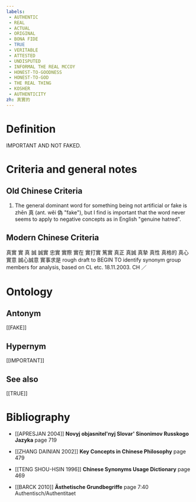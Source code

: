 ```yaml
---
labels: 
 - AUTHENTIC
 - REAL
 - ACTUAL
 - ORIGINAL
 - BONA FIDE
 - TRUE
 - VERITABLE
 - ATTESTED
 - UNDISPUTED
 - INFORMAL THE REAL MCCOY
 - HONEST-TO-GOODNESS
 - HONEST-TO-GOD
 - THE REAL THING
 - KOSHER
 - AUTHENTICITY
zh: 真實的
---
```


# Definition
IMPORTANT AND NOT FAKED.
# Criteria and general notes
## Old Chinese Criteria
1. The general dominant word for something being not artificial or fake is zhēn 真 (ant. wěi 偽 "fake"), but I find is important that the word never seems to apply to negative concepts as in English "genuine hatred".
## Modern Chinese Criteria
真實
實
真
誠
誠實
忠實
實際
實在
實打實
篤實
真正
真誠
真摯
真性
真格的
真心實意
誠心誠意
實事求是
rough draft to BEGIN TO identify synonym group members for analysis, based on CL etc. 18.11.2003. CH ／
# Ontology

## Antonym
[[FAKE]]
## Hypernym
[[IMPORTANT]]
## See also
[[TRUE]]
# Bibliography
- [[APRESJAN 2004]]
**Novyj objasnitel'nyj Slovar' Sinonimov Russkogo Jazyka** page 719

- [[ZHANG DAINIAN 2002]]
**Key Concepts in Chinese Philosophy** page 479

- [[TENG SHOU-HSIN 1996]]
**Chinese Synonyms Usage Dictionary** page 469

- [[BARCK 2010]]
**Ästhetische Grundbegriffe** page 7:40
Authentisch/Authentitaet